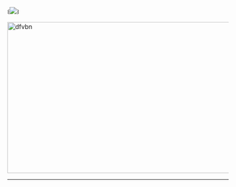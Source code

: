 ꒰![](https://komarev.com/ghpvc/?username=NYANYAN-CAT&abbreviated=true&=wake+up.&color=lightgrey&style=plastic)꒱


<img width="962" height="344" alt="dfvbn" src="https://github.com/user-attachments/assets/8bbbeb1f-2896-45ad-90ae-f2fbe23f9a76" />







---



